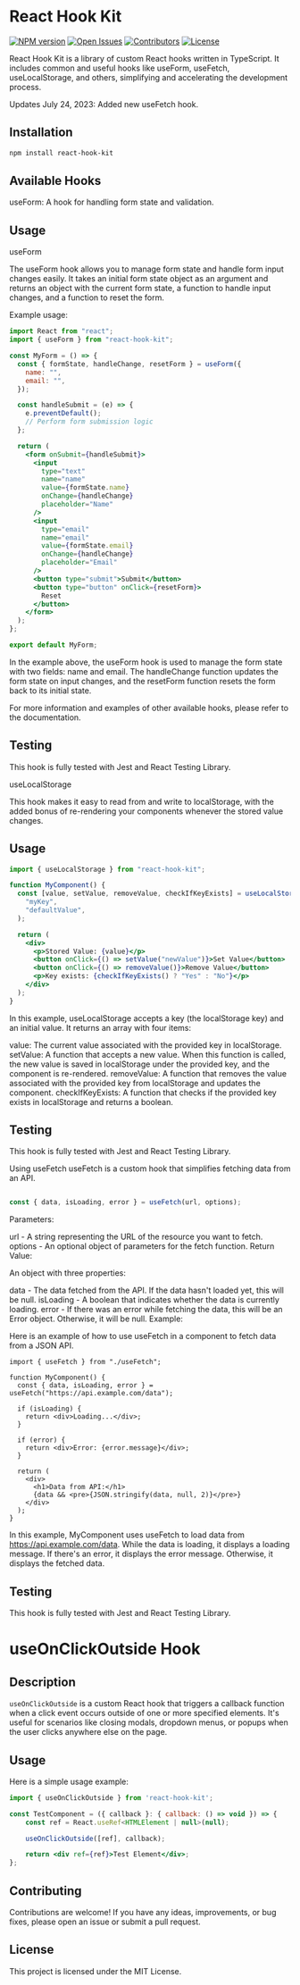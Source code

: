 # React Hook Kit

[![NPM version](https://img.shields.io/npm/v/react-hook-kit.svg?style=flat)](https://www.npmjs.com/package/react-hook-kit)
[![Open Issues](https://img.shields.io/github/issues/sdr34/react-hook-kit.svg?style=flat)](https://github.com/sdr34/react-hook-kit/issues)
[![Contributors](https://img.shields.io/github/contributors/sdr34/react-hook-kit.svg?style=flat)](https://github.com/sdr34/react-hook-kit/graphs/contributors)
[![License](https://img.shields.io/github/license/sdr34/react-hook-kit.svg?style=flat)](https://github.com/sdr34/react-hook-kit/LICENSE)

React Hook Kit is a library of custom React hooks written in TypeScript. It includes common and useful hooks like useForm, useFetch, useLocalStorage, and others, simplifying and accelerating the development process.

Updates
July 24, 2023: Added new useFetch hook.

## Installation

```bash
npm install react-hook-kit
```

## Available Hooks

useForm: A hook for handling form state and validation.

## Usage

useForm

The useForm hook allows you to manage form state and handle form input changes easily. It takes an initial form state object as an argument and returns an object with the current form state, a function to handle input changes, and a function to reset the form.

Example usage:

```jsx
import React from "react";
import { useForm } from "react-hook-kit";

const MyForm = () => {
  const { formState, handleChange, resetForm } = useForm({
    name: "",
    email: "",
  });

  const handleSubmit = (e) => {
    e.preventDefault();
    // Perform form submission logic
  };

  return (
    <form onSubmit={handleSubmit}>
      <input
        type="text"
        name="name"
        value={formState.name}
        onChange={handleChange}
        placeholder="Name"
      />
      <input
        type="email"
        name="email"
        value={formState.email}
        onChange={handleChange}
        placeholder="Email"
      />
      <button type="submit">Submit</button>
      <button type="button" onClick={resetForm}>
        Reset
      </button>
    </form>
  );
};

export default MyForm;
```

In the example above, the useForm hook is used to manage the form state with two fields: name and email. The handleChange function updates the form state on input changes, and the resetForm function resets the form back to its initial state.

For more information and examples of other available hooks, please refer to the documentation.

## Testing

This hook is fully tested with Jest and React Testing Library.

useLocalStorage

This hook makes it easy to read from and write to localStorage, with the added bonus of re-rendering your components whenever the stored value changes.

## Usage

```jsx
import { useLocalStorage } from "react-hook-kit";

function MyComponent() {
  const [value, setValue, removeValue, checkIfKeyExists] = useLocalStorage(
    "myKey",
    "defaultValue",
  );

  return (
    <div>
      <p>Stored Value: {value}</p>
      <button onClick={() => setValue("newValue")}>Set Value</button>
      <button onClick={() => removeValue()}>Remove Value</button>
      <p>Key exists: {checkIfKeyExists() ? "Yes" : "No"}</p>
    </div>
  );
}
```

In this example, useLocalStorage accepts a key (the localStorage key) and an initial value. It returns an array with four items:

value: The current value associated with the provided key in localStorage.
setValue: A function that accepts a new value. When this function is called, the new value is saved in localStorage under the provided key, and the component is re-rendered.
removeValue: A function that removes the value associated with the provided key from localStorage and updates the component.
checkIfKeyExists: A function that checks if the provided key exists in localStorage and returns a boolean.

## Testing

This hook is fully tested with Jest and React Testing Library.

Using useFetch
useFetch is a custom hook that simplifies fetching data from an API.

```TypeScript

const { data, isLoading, error } = useFetch(url, options);

```

Parameters:

url - A string representing the URL of the resource you want to fetch.
options - An optional object of parameters for the fetch function.
Return Value:

An object with three properties:

data - The data fetched from the API. If the data hasn't loaded yet, this will be null.
isLoading - A boolean that indicates whether the data is currently loading.
error - If there was an error while fetching the data, this will be an Error object. Otherwise, it will be null.
Example:

Here is an example of how to use useFetch in a component to fetch data from a JSON API.

```tsx
import { useFetch } from "./useFetch";

function MyComponent() {
  const { data, isLoading, error } = useFetch("https://api.example.com/data");

  if (isLoading) {
    return <div>Loading...</div>;
  }

  if (error) {
    return <div>Error: {error.message}</div>;
  }

  return (
    <div>
      <h1>Data from API:</h1>
      {data && <pre>{JSON.stringify(data, null, 2)}</pre>}
    </div>
  );
}
```

In this example, MyComponent uses useFetch to load data from https://api.example.com/data. While the data is loading, it displays a loading message. If there's an error, it displays the error message. Otherwise, it displays the fetched data.

## Testing

This hook is fully tested with Jest and React Testing Library.

# useOnClickOutside Hook

## Description

`useOnClickOutside` is a custom React hook that triggers a callback function when a click event occurs outside of one or more specified elements. It's useful for scenarios like closing modals, dropdown menus, or popups when the user clicks anywhere else on the page.

## Usage

Here is a simple usage example:

```jsx
import { useOnClickOutside } from 'react-hook-kit';

const TestComponent = ({ callback }: { callback: () => void }) => {
	const ref = React.useRef<HTMLElement | null>(null);

	useOnClickOutside([ref], callback);

	return <div ref={ref}>Test Element</div>;
};
```

## Contributing

Contributions are welcome! If you have any ideas, improvements, or bug fixes, please open an issue or submit a pull request.

## License

This project is licensed under the MIT License.
